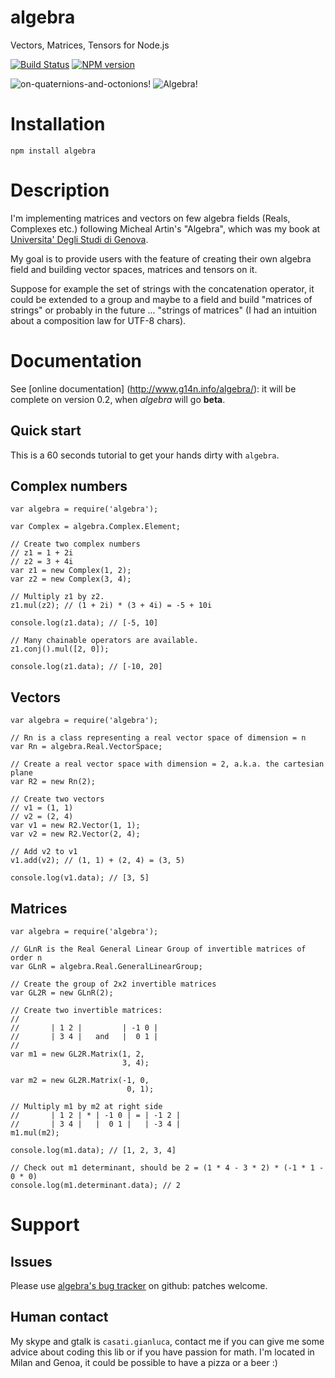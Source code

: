 algebra
=======

Vectors, Matrices, Tensors for Node.js

[![Build Status](https://travis-ci.org/fibo/algebra.png?branch=master)](https://travis-ci.org/fibo/algebra?branch=master) [![NPM version](https://badge.fury.io/js/algebra.png)](http://badge.fury.io/js/algebra)

![on-quaternions-and-octonions!](http://www.g14n.info/algebra/img/Cover-OnQuaternionsAndOctonions.png) ![Algebra!](http://www.g14n.info/algebra/img/Cover-Algebra.png)
 
# Installation

    npm install algebra

# Description

I'm implementing matrices and vectors on few algebra fields
(Reals, Complexes etc.) following Micheal Artin's "Algebra",
which was my book at [Universita' Degli Studi di Genova](http://www.dima.unige.it).

My goal is to provide users with the feature of creating their own algebra field and building vector spaces, matrices and tensors on it.

Suppose for example the set of strings with the concatenation operator,
it could be extended to a group and maybe to a field and build "matrices of strings" or probably in the future ... "strings of matrices" (I had an intuition about a composition law for UTF-8 chars).

# Documentation

See [online documentation] (http://www.g14n.info/algebra/): it will be complete on version 0.2, when *algebra* will go **beta**.

## Quick start

This is a 60 seconds tutorial to get your hands dirty with `algebra`.

## Complex numbers

    var algebra = require('algebra');

    var Complex = algebra.Complex.Element;

    // Create two complex numbers
    // z1 = 1 + 2i
    // z2 = 3 + 4i
    var z1 = new Complex(1, 2);
    var z2 = new Complex(3, 4);

    // Multiply z1 by z2.
    z1.mul(z2); // (1 + 2i) * (3 + 4i) = -5 + 10i

    console.log(z1.data); // [-5, 10]

    // Many chainable operators are available.
    z1.conj().mul([2, 0]);

    console.log(z1.data); // [-10, 20]

## Vectors

    var algebra = require('algebra');

    // Rn is a class representing a real vector space of dimension = n
    var Rn = algebra.Real.VectorSpace;

    // Create a real vector space with dimension = 2, a.k.a. the cartesian plane
    var R2 = new Rn(2);

    // Create two vectors
    // v1 = (1, 1)
    // v2 = (2, 4)
    var v1 = new R2.Vector(1, 1);
    var v2 = new R2.Vector(2, 4);

    // Add v2 to v1
    v1.add(v2); // (1, 1) + (2, 4) = (3, 5)

    console.log(v1.data); // [3, 5]

## Matrices

    var algebra = require('algebra');

    // GLnR is the Real General Linear Group of invertible matrices of order n
    var GLnR = algebra.Real.GeneralLinearGroup;

    // Create the group of 2x2 invertible matrices
    var GL2R = new GLnR(2);

    // Create two invertible matrices:
    //
    //       | 1 2 |         | -1 0 |
    //       | 3 4 |   and   |  0 1 |
    //
    var m1 = new GL2R.Matrix(1, 2,
                             3, 4);

    var m2 = new GL2R.Matrix(-1, 0,
                              0, 1);

    // Multiply m1 by m2 at right side
    //       | 1 2 | * | -1 0 | = | -1 2 |
    //       | 3 4 |   |  0 1 |   | -3 4 |
    m1.mul(m2);

    console.log(m1.data); // [1, 2, 3, 4]

    // Check out m1 determinant, should be 2 = (1 * 4 - 3 * 2) * (-1 * 1 - 0 * 0)
    console.log(m1.determinant.data); // 2

# Support

## Issues

Please use [algebra's bug tracker](https://github.com/fibo/algebra/issues) on github: patches welcome.

## Human contact

My skype and gtalk is `casati.gianluca`, contact me if you can give me some advice about coding this lib or if you have passion for math. I'm located in Milan and Genoa, it could be possible to have a pizza or a beer :)

